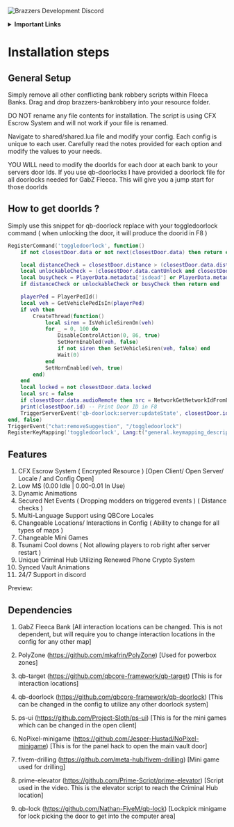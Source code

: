 ![Brazzers Development Discord](https://i.imgur.com/nXhPxIO.png)

<details>
    <summary><b>Important Links</b></summary>
        <p>
            <a href="https://discord.gg/J7EH9f9Bp3">
                <img alt="GitHub" src="https://logos-download.com/wp-content/uploads/2021/01/Discord_Logo_full.png"
                width="150" height="55">
            </a>
        </p>
        <p>
            <a href="https://ko-fi.com/mannyonbrazzers">
                <img alt="GitHub" src="https://uploads-ssl.webflow.com/5c14e387dab576fe667689cf/61e11149b3af2ee970bb8ead_Ko-fi_logo.png"
                width="150" height="55">
            </a>
        </p>
</details>

# Installation steps

## General Setup
Simply remove all other conflicting bank robbery scripts within Fleeca Banks. Drag and drop brazzers-bankrobbery into your resource folder.

DO NOT rename any file contents for installation. The script is using CFX Escrow System and will not work if your file is renamed.

Navigate to shared/shared.lua file and modify your config. Each config is unique to each user. Carefully read the notes provided for each option
and modify the values to your needs.

YOU WILL need to modify the doorIds for each door at each bank to your servers door Ids. If you use qb-doorlocks I have provided a doorlock file for all doorlocks needed for GabZ Fleeca. This will give you a jump start for those doorIds

## How to get doorIds ?
Simply use this snippet for qb-doorlock replace with your toggledoorlock command ( when unlocking the door, it will produce the doorid in F8 )
```lua
RegisterCommand('toggledoorlock', function()
    if not closestDoor.data or not next(closestDoor.data) then return end

    local distanceCheck = closestDoor.distance > (closestDoor.data.distance or closestDoor.data.maxDistance)
    local unlockableCheck = (closestDoor.data.cantUnlock and closestDoor.data.locked)
    local busyCheck = PlayerData.metadata['isdead'] or PlayerData.metadata['inlaststand'] or PlayerData.metadata['ishandcuffed']
    if distanceCheck or unlockableCheck or busyCheck then return end

    playerPed = PlayerPedId()
    local veh = GetVehiclePedIsIn(playerPed)
    if veh then
        CreateThread(function()
            local siren = IsVehicleSirenOn(veh)
            for _ = 0, 100 do
                DisableControlAction(0, 86, true)
                SetHornEnabled(veh, false)
                if not siren then SetVehicleSiren(veh, false) end
                Wait(0)
            end
            SetHornEnabled(veh, true)
        end)
    end
    local locked = not closestDoor.data.locked
    local src = false
    if closestDoor.data.audioRemote then src = NetworkGetNetworkIdFromEntity(playerPed) end
    print(closestDoor.id) -- Print Door ID in F8
    TriggerServerEvent('qb-doorlock:server:updateState', closestDoor.id, locked, src, false, false, true, true) -- Broadcast new state of the door to everyone
end, false)
TriggerEvent("chat:removeSuggestion", "/toggledoorlock")
RegisterKeyMapping('toggledoorlock', Lang:t("general.keymapping_description"), 'keyboard', 'E')
```

## Features
1. CFX Escrow System ( Encrypted Resource ) [Open Client/ Open Server/ Locale / and Config Open]
2. Low MS (0.00 Idle | 0.00-0.01 In Use)
3. Dynamic Animations
4. Secured Net Events ( Dropping modders on triggered events ) ( Distance checks )
5. Multi-Language Support using QBCore Locales
6. Changeable Locations/ Interactions in Config ( Ability to change for all types of maps )
7. Changeable Mini Games
8. Tsunami Cool downs ( Not allowing players to rob right after server restart )
9. Unique Criminal Hub Utilizing Renewed Phone Crypto System
10. Synced Vault Animations
11. 24/7 Support in discord

Preview: 

## Dependencies
1. GabZ Fleeca Bank [All interaction locations can be changed. This is not dependent, but will require you to change interaction locations in the config for any other map]

2. PolyZone (https://github.com/mkafrin/PolyZone) [Used for powerbox zones]
3. qb-target (https://github.com/qbcore-framework/qb-target) [This is for interaction locations]
4. qb-doorlock (https://github.com/qbcore-framework/qb-doorlock) [This can be changed in the config to utilize any other doorlock system]
5. ps-ui (https://github.com/Project-Sloth/ps-ui) [This is for the mini games which can be changed in the open client]
6. NoPixel-minigame (https://github.com/Jesper-Hustad/NoPixel-minigame) [This is for the panel hack to open the main vault door]
7. fivem-drilling (https://github.com/meta-hub/fivem-drilling) [Mini game used for drilling]
8. prime-elevator (https://github.com/Prime-Script/prime-elevator) [Script used in the video. This is the elevator script to reach the Criminal Hub location]
9. qb-lock (https://github.com/Nathan-FiveM/qb-lock) [Lockpick minigame for lock picking the door to get into the computer area]